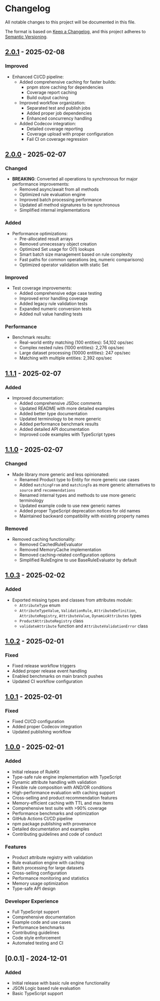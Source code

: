 # Changelog

All notable changes to this project will be documented in this file.

The format is based on [Keep a Changelog](https://keepachangelog.com/en/1.0.0/),
and this project adheres to [Semantic Versioning](https://semver.org/spec/v2.0.0.html).

## [2.0.1] - 2025-02-08

### Improved

- Enhanced CI/CD pipeline:
  - Added comprehensive caching for faster builds:
    - pnpm store caching for dependencies
    - Coverage report caching
    - Build output caching
  - Improved workflow organization:
    - Separated test and publish jobs
    - Added proper job dependencies
    - Enhanced concurrency handling
  - Added Codecov integration:
    - Detailed coverage reporting
    - Coverage upload with proper configuration
    - Fail CI on coverage regression

## [2.0.0] - 2025-02-07

### Changed

- **BREAKING**: Converted all operations to synchronous for major performance improvements:
  - Removed async/await from all methods
  - Optimized rule evaluation engine
  - Improved batch processing performance
  - Updated all method signatures to be synchronous
  - Simplified internal implementations

### Added

- Performance optimizations:
  - Pre-allocated result arrays
  - Removed unnecessary object creation
  - Optimized Set usage for O(1) lookups
  - Smart batch size management based on rule complexity
  - Fast paths for common operations (eq, numeric comparisons)
  - Optimized operator validation with static Set

### Improved

- Test coverage improvements:
  - Added comprehensive edge case testing
  - Improved error handling coverage
  - Added legacy rule validation tests
  - Expanded numeric conversion tests
  - Added null value handling tests

### Performance

- Benchmark results:
  - Real-world entity matching (100 entities): 54,102 ops/sec
  - Complex nested rules (1000 entities): 2,276 ops/sec
  - Large dataset processing (10000 entities): 247 ops/sec
  - Matching with multiple entities: 2,392 ops/sec

## [1.1.1] - 2025-02-07

### Added

- Improved documentation:
  - Added comprehensive JSDoc comments
  - Updated README with more detailed examples
  - Added better type documentation
  - Updated terminology to be more generic
  - Added performance benchmark results
  - Added detailed API documentation
  - Improved code examples with TypeScript types

## [1.1.0] - 2025-02-07

### Changed

- Made library more generic and less opinionated:
  - Renamed Product type to Entity for more generic use cases
  - Added `matchingFrom` and `matchingTo` as more generic alternatives to `source` and `recommendations`
  - Renamed internal types and methods to use more generic terminology
  - Updated example code to use new generic names
  - Added proper TypeScript deprecation notices for old names
  - Maintained backward compatibility with existing property names

### Removed

- Removed caching functionality:
  - Removed CachedRuleEvaluator
  - Removed MemoryCache implementation
  - Removed caching-related configuration options
  - Simplified RuleEngine to use BaseRuleEvaluator by default

## [1.0.3] - 2025-02-02

### Added

- Exported missing types and classes from attributes module:
  - `AttributeType` enum
  - `AttributeTypeValue`, `ValidationRule`, `AttributeDefinition`, `AttributeRegistry`, `AttributeValue`, `DynamicAttributes` types
  - `ProductAttributeRegistry` class
  - `validateAttribute` function and `AttributeValidationError` class

## [1.0.2] - 2025-02-01

### Fixed

- Fixed release workflow triggers
- Added proper release event handling
- Enabled benchmarks on main branch pushes
- Updated CI workflow configuration

## [1.0.1] - 2025-02-01

### Fixed

- Fixed CI/CD configuration
- Added proper Codecov integration
- Updated publishing workflow

## [1.0.0] - 2025-02-01

### Added

- Initial release of RuleKit
- Type-safe rule engine implementation with TypeScript
- Dynamic attribute handling with validation
- Flexible rule composition with AND/OR conditions
- High-performance evaluation with caching support
- Cross-selling and product recommendation features
- Memory-efficient caching with TTL and max items
- Comprehensive test suite with >90% coverage
- Performance benchmarks and optimization
- GitHub Actions CI/CD pipeline
- npm package publishing with provenance
- Detailed documentation and examples
- Contributing guidelines and code of conduct

### Features

- Product attribute registry with validation
- Rule evaluation engine with caching
- Batch processing for large datasets
- Cross-selling configuration
- Performance monitoring and statistics
- Memory usage optimization
- Type-safe API design

### Developer Experience

- Full TypeScript support
- Comprehensive documentation
- Example code and use cases
- Performance benchmarks
- Contributing guidelines
- Code style enforcement
- Automated testing and CI

[2.0.1]: https://github.com/phr3nzy/rulekit/releases/tag/v2.0.1
[2.0.0]: https://github.com/phr3nzy/rulekit/releases/tag/v2.0.0
[1.1.1]: https://github.com/phr3nzy/rulekit/releases/tag/v1.1.1
[1.1.0]: https://github.com/phr3nzy/rulekit/releases/tag/v1.1.0
[1.0.3]: https://github.com/phr3nzy/rulekit/releases/tag/v1.0.3
[1.0.2]: https://github.com/phr3nzy/rulekit/releases/tag/v1.0.2
[1.0.1]: https://github.com/phr3nzy/rulekit/releases/tag/v1.0.1
[1.0.0]: https://github.com/phr3nzy/rulekit/releases/tag/v1.0.0

## [0.0.1] - 2024-12-01

### Added

- Initial release with basic rule engine functionality
- JSON Logic based rule evaluation
- Basic TypeScript support
